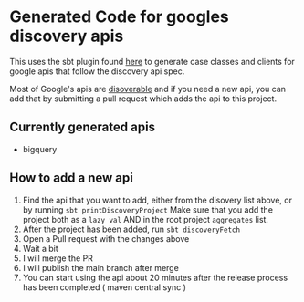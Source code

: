 # Generated Code for googles discovery apis

This uses the sbt plugin found [here](https://github.com/hamnis/google-discovery-scala) to generate 
case classes and clients for google apis that follow the discovery api spec.

Most of Google's apis are [disoverable](https://discovery.googleapis.com/discovery/v1/apis)
and if you need a new api, you can add that by submitting a pull request which adds the api to this project.

## Currently generated apis
- bigquery

## How to add a new api

1. Find the api that you want to add, either from the disovery list above, or by running
   `sbt printDiscoveryProject`
   Make sure that you add the project both as a `lazy val` AND in the root project `aggregates` list.
2. After the project has been added, run `sbt discoveryFetch`
3. Open a Pull request with the changes above
4. Wait a bit
5. I will merge the PR
6. I will publish the main branch after merge
7. You can start using the api about 20 minutes after the release process has been completed ( maven central sync )
